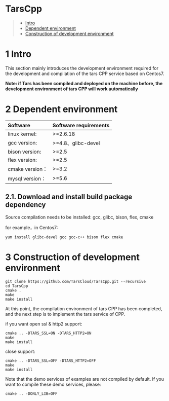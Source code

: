# TarsCpp
> * [Intro](#chapter-1)
> * [Dependent environment](#chapter-2)
> * [Construction of development environment](#chapter-3)

# 1 <a id="chapter-1"></a>Intro

This section mainly introduces the development environment required for the development and compilation of the tars CPP service based on Centos7.

**Note: if Tars has been compiled and deployed on the machine before, the development environment of tars CPP will work automatically**

# 2 <a id="chapter-2"></a>Dependent environment

| Software | Software requirements |
| :--- | :--- |
| linux kernel:   | >=2.6.18 |
| gcc version:    | >=4.8、glibc-devel |
| bison version:  | >=2.5|
| flex version:   | >=2.5   |
| cmake version： | >=3.2|
| mysql version： | >=5.6|


## 2.1. Download and install build package dependency

Source compilation needs to be installed: gcc, glibc, bison, flex, cmake

for example，in Centos7:
```
yum install glibc-devel gcc gcc-c++ bison flex cmake
```

# 3 <a id="chapter-3"></a>Construction of development environment

```text
git clone https://github.com/TarsCloud/TarsCpp.git --recursive
cd TarsCpp
cmake .
make
make install
```

At this point, the compilation environment of tars CPP has been completed, and the next step is to implement the tars service of CPP.

if you want open ssl & http2 support:

```
cmake .. -DTARS_SSL=ON -DTARS_HTTP2=ON
make
make install
```

close support:
```
cmake .. -DTARS_SSL=OFF -DTARS_HTTP2=OFF
make
make install
```

Note that the demo services of examples are not compiled by default. If you want to compile these demo services, please:
```
cmake .. -DONLY_LIB=OFF
```
